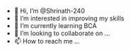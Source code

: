 - 👋 Hi, I’m @Shrinath-240
- 👀 I’m interested in improving my skills
- 🌱 I’m currently learning BCA 
- 💞️ I’m looking to collaborate on ...
- 📫 How to reach me ...

<!---
Shrinath-240/Shrinath-240 is a ✨ special ✨ repository because its `README.md` (this file) appears on your GitHub profile.
You can click the Preview link to take a look at your changes.
--->
